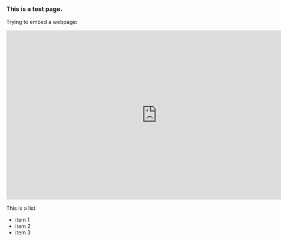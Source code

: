 ### This is a test page.

Trying to embed a webpage:

<iframe style="border: 1px solid rgba(0, 0, 0, 0.1);" width="800" height="450" src="https://www.figma.com/embed?embed_host=share&url=https%3A%2F%2Fwww.figma.com%2Fproto%2FimAtZUYaKlzAsbxr4Pl7a5%2FNarrative-Infographic---Whale-Tales%3Fpage-id%3D0%253A1%26node-id%3D1-985%26viewport%3D98%252C-81%252C0.18%26scaling%3Dscale-down-width%26starting-point-node-id%3D1%253A985" allowfullscreen></iframe>

<p> This is a list </p>

* item 1 
* item 2
* item 3
